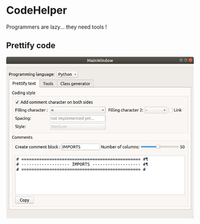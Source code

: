 # CodeHelper

Programmers are lazy... they need tools ! 


## Prettify code

![screenshot comment block](res/screenshot_comment_block.png)
